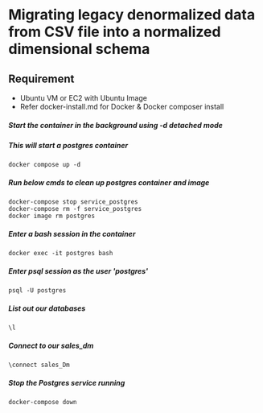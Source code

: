 # Migrating legacy denormalized data from CSV file into a normalized dimensional schema 

## Requirement
- Ubuntu VM or EC2 with Ubuntu Image
- Refer docker-install.md for Docker & Docker composer install





##### Start the container in the background using -d detached mode
##### This will start a postgres container
```
docker compose up -d
```

##### Run below cmds to clean up postgres container and image
```
docker-compose stop service_postgres
docker-compose rm -f service_postgres
docker image rm postgres
```


##### Enter a bash session in the container
```
docker exec -it postgres bash
```

##### Enter psql session as the user 'postgres'
```
psql -U postgres
```
##### List out our databases
```
\l
```
##### Connect to our sales_dm
```
\connect sales_Dm
```

##### Stop the Postgres service running
```
docker-compose down
```
